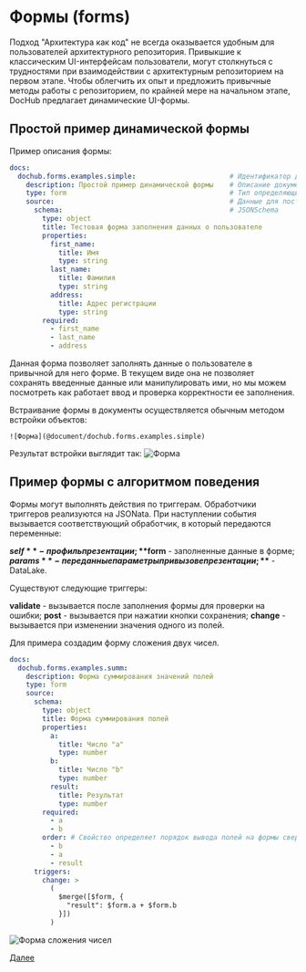 # Формы (forms)

Подход "Архитектура как код" не всегда оказывается удобным для пользователей архитектурного репозитория. 
Привыкшие к классическим UI-интерфейсам пользователи, могут столкнуться с трудностями при взаимодействии
с архитектурным репозиторием на первом этапе. Чтобы облегчить их опыт и предложить привычные методы работы
с репозиторием, по крайней мере на начальном этапе, DocHub предлагает динамические UI-формы.

## Простой пример динамической формы

Пример описания формы:
```yaml
docs:
  dochub.forms.examples.simple:                       # Идентификатор документа
    description: Простой пример динамической формы    # Описание документа
    type: form                                        # Тип определяющий динамическую форму
    source:                                           # Данные для построения формы
      schema:                                         # JSONSchema
        type: object
        title: Тестовая форма заполнения данных о пользователе
        properties:
          first_name:
            title: Имя
            type: string
          last_name:
            title: Фамилия
            type: string
          address:
            title: Адрес регистрации
            type: string
        required:
          - first_name
          - last_name
          - address  
```

Данная форма позволяет заполнять данные о пользователе в привычной для него форме. В текущем виде она не позволяет сохранять 
введенные данные или манипулировать ими, но мы можем посмотреть как работает ввод и проверка корректности ее заполнения.

Встраивание формы в документы осуществляется обычным методом встройки объектов:
```
![Форма](@document/dochub.forms.examples.simple)
```



Результат встройки выглядит так:
![Форма](@document/dochub.forms.examples.simple)

## Пример формы с алгоритмом поведения

Формы могут выполнять действия по триггерам. Обработчики триггеров реализуются на JSONata. При наступлении события вызывается
соответствующий обработчик, в который передаются переменные:

**$self**      - профиль презентации;
**$form**      - заполненные данные в форме;
**$params**    - переданные параметры при вызове презентации;
**$**          - DataLake.

Существуют следующие триггеры:

**validate**   - вызывается после заполнения формы для проверки на ошибки;
**post**       - вызывается при нажатии кнопки сохранения;
**change**     - вызывается при изменении значения одного из полей.

Для примера создадим форму сложения двух чисел.
```yaml
docs:
  dochub.forms.examples.summ:
    description: Форма суммирования значений полей     
    type: form                                        
    source:                                           
      schema:                                         
        type: object
        title: Форма суммирования полей
        properties:
          a:
            title: Число "a"
            type: number
          b:
            title: Число "b"
            type: number
          result:
            title: Результат
            type: number
        required:
          - a
          - b
        order: # Свойство определяет порядок вывода полей на формы сверху вниз и слева направо
          - b
          - a
          - result          
      triggers:
        change: >
          (
            $merge([$form, {
              "result": $form.a + $form.b
            }])
          )
```
![Форма сложения чисел](@document/dochub.forms.examples.summ)

[Далее](/docs/dochub.entities)
